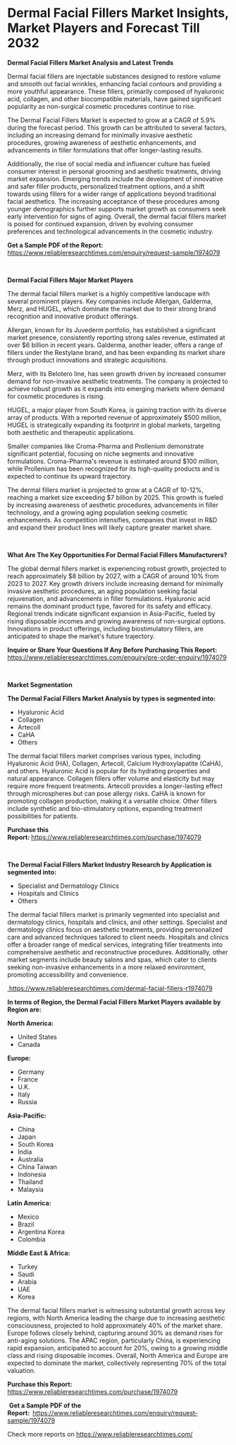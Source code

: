 <p><h1>Dermal Facial Fillers Market Insights, Market Players and Forecast Till 2032</h1></p><p><strong>Dermal Facial Fillers Market Analysis and Latest Trends</strong></p>
<p><p>Dermal facial fillers are injectable substances designed to restore volume and smooth out facial wrinkles, enhancing facial contours and providing a more youthful appearance. These fillers, primarily composed of hyaluronic acid, collagen, and other biocompatible materials, have gained significant popularity as non-surgical cosmetic procedures continue to rise.</p><p>The Dermal Facial Fillers Market is expected to grow at a CAGR of 5.9% during the forecast period. This growth can be attributed to several factors, including an increasing demand for minimally invasive aesthetic procedures, growing awareness of aesthetic enhancements, and advancements in filler formulations that offer longer-lasting results. </p><p>Additionally, the rise of social media and influencer culture has fueled consumer interest in personal grooming and aesthetic treatments, driving market expansion. Emerging trends include the development of innovative and safer filler products, personalized treatment options, and a shift towards using fillers for a wider range of applications beyond traditional facial aesthetics. The increasing acceptance of these procedures among younger demographics further supports market growth as consumers seek early intervention for signs of aging. Overall, the dermal facial fillers market is poised for continued expansion, driven by evolving consumer preferences and technological advancements in the cosmetic industry.</p></p>
<p><strong>Get a Sample PDF of the Report:&nbsp;</strong> <a href="https://www.reliableresearchtimes.com/enquiry/request-sample/1974079?utm_campaign=3055&utm_medium=2&utm_source=Github&utm_content=ia&utm_term=03032025&utm_id=dermal-facial-fillers">https://www.reliableresearchtimes.com/enquiry/request-sample/1974079</a></p>
<p>&nbsp;</p>
<p><strong>Dermal Facial Fillers Major Market Players</strong></p>
<p><p>The dermal facial fillers market is a highly competitive landscape with several prominent players. Key companies include Allergan, Galderma, Merz, and HUGEL, which dominate the market due to their strong brand recognition and innovative product offerings.</p><p>Allergan, known for its Juvederm portfolio, has established a significant market presence, consistently reporting strong sales revenue, estimated at over $6 billion in recent years. Galderma, another leader, offers a range of fillers under the Restylane brand, and has been expanding its market share through product innovations and strategic acquisitions.</p><p>Merz, with its Belotero line, has seen growth driven by increased consumer demand for non-invasive aesthetic treatments. The company is projected to achieve robust growth as it expands into emerging markets where demand for cosmetic procedures is rising.</p><p>HUGEL, a major player from South Korea, is gaining traction with its diverse array of products. With a reported revenue of approximately $500 million, HUGEL is strategically expanding its footprint in global markets, targeting both aesthetic and therapeutic applications.</p><p>Smaller companies like Croma-Pharma and Prollenium demonstrate significant potential, focusing on niche segments and innovative formulations. Croma-Pharma's revenue is estimated around $100 million, while Prollenium has been recognized for its high-quality products and is expected to continue its upward trajectory.</p><p>The dermal fillers market is projected to grow at a CAGR of 10-12%, reaching a market size exceeding $7 billion by 2025. This growth is fueled by increasing awareness of aesthetic procedures, advancements in filler technology, and a growing aging population seeking cosmetic enhancements. As competition intensifies, companies that invest in R&D and expand their product lines will likely capture greater market share.</p></p>
<p>&nbsp;</p>
<p><strong>What Are The Key Opportunities For Dermal Facial Fillers Manufacturers?</strong></p>
<p><p>The global dermal fillers market is experiencing robust growth, projected to reach approximately $8 billion by 2027, with a CAGR of around 10% from 2023 to 2027. Key growth drivers include increasing demand for minimally invasive aesthetic procedures, an aging population seeking facial rejuvenation, and advancements in filler formulations. Hyaluronic acid remains the dominant product type, favored for its safety and efficacy. Regional trends indicate significant expansion in Asia-Pacific, fueled by rising disposable incomes and growing awareness of non-surgical options. Innovations in product offerings, including biostimulatory fillers, are anticipated to shape the market's future trajectory.</p></p>
<p><strong>Inquire or Share Your Questions If Any Before Purchasing This Report:</strong> <a href="https://www.reliableresearchtimes.com/enquiry/pre-order-enquiry/1974079?utm_campaign=3055&utm_medium=2&utm_source=Github&utm_content=ia&utm_term=03032025&utm_id=dermal-facial-fillers">https://www.reliableresearchtimes.com/enquiry/pre-order-enquiry/1974079</a></p>
<p>&nbsp;</p>
<p><strong>Market Segmentation</strong></p>
<p><strong>The Dermal Facial Fillers Market Analysis by types is segmented into:</strong></p>
<p><ul><li>Hyaluronic Acid</li><li>Collagen</li><li>Artecoll</li><li>CaHA</li><li>Others</li></ul></p>
<p><p>The dermal facial fillers market comprises various types, including Hyaluronic Acid (HA), Collagen, Artecoll, Calcium Hydroxylapatite (CaHA), and others. Hyaluronic Acid is popular for its hydrating properties and natural appearance. Collagen fillers offer volume and elasticity but may require more frequent treatments. Artecoll provides a longer-lasting effect through microspheres but can pose allergy risks. CaHA is known for promoting collagen production, making it a versatile choice. Other fillers include synthetic and bio-stimulatory options, expanding treatment possibilities for patients.</p></p>
<p><strong>Purchase this Report:&nbsp;</strong><a href="https://www.reliableresearchtimes.com/purchase/1974079?utm_campaign=3055&utm_medium=2&utm_source=Github&utm_content=ia&utm_term=03032025&utm_id=dermal-facial-fillers">https://www.reliableresearchtimes.com/purchase/1974079</a></p>
<p>&nbsp;</p>
<p><strong>The Dermal Facial Fillers Market Industry Research by Application is segmented into:</strong></p>
<p><ul><li>Specialist and Dermatology Clinics</li><li>Hospitals and Clinics</li><li>Others</li></ul></p>
<p><p>The dermal facial fillers market is primarily segmented into specialist and dermatology clinics, hospitals and clinics, and other settings. Specialist and dermatology clinics focus on aesthetic treatments, providing personalized care and advanced techniques tailored to client needs. Hospitals and clinics offer a broader range of medical services, integrating filler treatments into comprehensive aesthetic and reconstructive procedures. Additionally, other market segments include beauty salons and spas, which cater to clients seeking non-invasive enhancements in a more relaxed environment, promoting accessibility and convenience.</p></p>
<p><a href="https://www.reliableresearchtimes.com/dermal-facial-fillers-r1974079?utm_campaign=3055&utm_medium=2&utm_source=Github&utm_content=ia&utm_term=03032025&utm_id=dermal-facial-fillers">&nbsp;https://www.reliableresearchtimes.com/dermal-facial-fillers-r1974079</a></p>
<p><strong>In terms of Region, the Dermal Facial Fillers Market Players available by Region are:</strong></p>
<p>
    <p> <strong> North America: </strong>
        <ul>
            <li>United States</li>
            <li>Canada</li>
        </ul>
        </p> 
    <p> <strong> Europe: </strong>
        <ul>
            <li>Germany</li>
            <li>France</li>
            <li>U.K.</li>
            <li>Italy</li>
            <li>Russia</li>
        </ul>
        </p> 
    <p> <strong> Asia-Pacific: </strong>
        <ul>
            <li>China</li>
            <li>Japan</li>
            <li>South Korea</li>
            <li>India</li>
            <li>Australia</li>
            <li>China Taiwan</li>
            <li>Indonesia</li>
            <li>Thailand</li>
            <li>Malaysia</li>
        </ul>
        </p> 
    <p> <strong> Latin America: </strong>
        <ul>
            <li>Mexico</li>
            <li>Brazil</li>
            <li>Argentina Korea</li>
            <li>Colombia</li>
        </ul>
        </p> 
    <p> <strong> Middle East & Africa: </strong>
        <ul>
            <li>Turkey</li>
            <li>Saudi</li>
            <li>Arabia</li>
            <li>UAE</li>
            <li>Korea</li>
        </ul>
    </p>
    </p>
<p><p>The dermal facial fillers market is witnessing substantial growth across key regions, with North America leading the charge due to increasing aesthetic consciousness, projected to hold approximately 40% of the market share. Europe follows closely behind, capturing around 30% as demand rises for anti-aging solutions. The APAC region, particularly China, is experiencing rapid expansion, anticipated to account for 20%, owing to a growing middle class and rising disposable incomes. Overall, North America and Europe are expected to dominate the market, collectively representing 70% of the total valuation.</p></p>
<p><strong>Purchase this Report: </strong><a href="https://www.reliableresearchtimes.com/purchase/1974079?utm_campaign=3055&utm_medium=2&utm_source=Github&utm_content=ia&utm_term=03032025&utm_id=dermal-facial-fillers">https://www.reliableresearchtimes.com/purchase/1974079</a></p>
<p>&nbsp;<strong>Get a Sample PDF of the Report:&nbsp;&nbsp;</strong><a href="https://www.reliableresearchtimes.com/enquiry/request-sample/1974079?utm_campaign=3055&utm_medium=2&utm_source=Github&utm_content=ia&utm_term=03032025&utm_id=dermal-facial-fillers">https://www.reliableresearchtimes.com/enquiry/request-sample/1974079</a></p>
<p><strong></strong></p>
<p>Check more reports on <a href="https://www.reliableresearchtimes.com/?utm_campaign=3055&utm_medium=2&utm_source=Github&utm_content=ia&utm_term=03032025&utm_id=dermal-facial-fillers">https://www.reliableresearchtimes.com/</a></p>